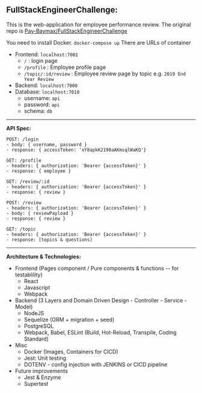 FullStackEngineerChallenge:
-
This is the web-application for employee performance review.
The original repo is [Pay-Baymax/FullStackEngineerChallenge](https://github.com/Pay-Baymax/FullStackEngineerChallenge)

You need to install Docker.
`docker-compose up`
There are URLs of container
- Frontend: `localhost:7001`
	- `/` : login page
	- `/profile` : Employee profile page
	- `/topic/:id/review` : Employee review page by topic e.g. `2019 End Year Review`
- Backend: `localhost:7000`
- Database: `localhost:7010`
	- username: `api`
	- password: `api`
	- schema: `db`
---
**API Spec:**

    POST: /login
    - body: { username, password }
    - response: { accessToken: 'xY8apkK2190aAKmsqlWaKQ'}

    GET: /profile
    - headers: { authorization: 'Bearer {accessToken}' }
    - response: { employee }

    GET: /review/:id
    - headers: { authorization: 'Bearer {accessToken}' }
    - response: { review }
    
    POST: /review
    - headers: { authorization: 'Bearer {accessToken}' }
    - body: { reviewPayload }
    - response: { review }
	
	GET: /topic
	- headers: { authorization: 'Bearer {accessToken}' }
	- response: [topics & questions]

---
**Architecture & Technologies:**
- Frontend (Pages component / Pure components & functions -- for testablility)
	- React
	- Javascript
	- Webpack
- Backend (3 Layers and Domain Driven Design - Controller - Service - Model)
	- NodeJS
	- Sequelize (ORM + migration + seed)
	- PostgreSQL
	- Webpack, Babel, ESLint (Build, Hot-Reload, Transpile, Coding Standard)
- Misc
	- Docker (Images, Containers for CICD)
	- Jest: Unit testing
    - DOTENV - config injection with JENKINS or CICD pipeline
- Future improvements
    - Jest & Enzyme
    - Supertest